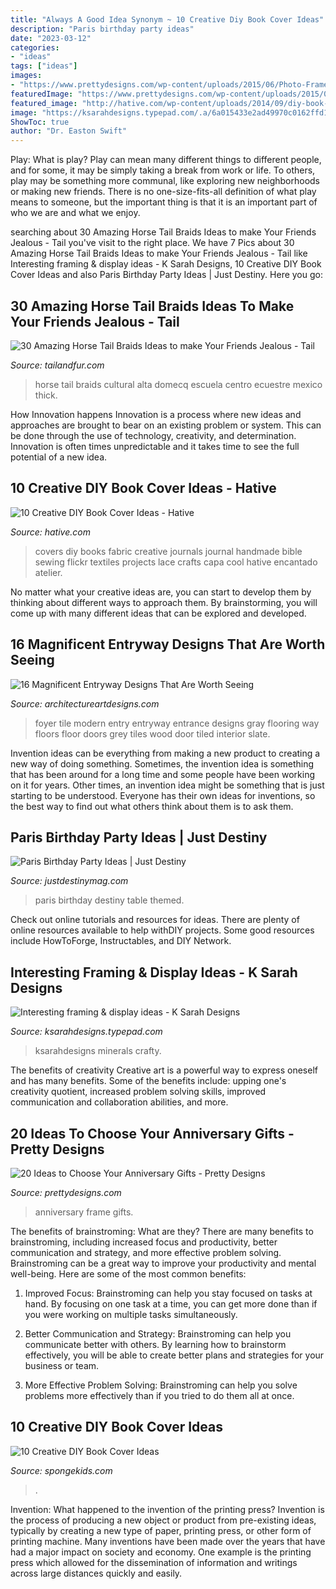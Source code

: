 ```yaml
---
title: "Always A Good Idea Synonym ~ 10 Creative Diy Book Cover Ideas"
description: "Paris birthday party ideas"
date: "2023-03-12"
categories:
- "ideas"
tags: ["ideas"]
images:
- "https://www.prettydesigns.com/wp-content/uploads/2015/06/Photo-Frame.jpg"
featuredImage: "https://www.prettydesigns.com/wp-content/uploads/2015/06/Photo-Frame.jpg"
featured_image: "http://hative.com/wp-content/uploads/2014/09/diy-book-cover-ideas/8-cute-book-covers-for-girls.jpg"
image: "https://ksarahdesigns.typepad.com/.a/6a015433e2ad49970c0162ffd1177a970d-600wi"
ShowToc: true
author: "Dr. Easton Swift"
---
```



Play: What is play?
Play can mean many different things to different people, and for some, it may be simply taking a break from work or life. To others, play may be something more communal, like exploring new neighborhoods or making new friends. There is no one-size-fits-all definition of what play means to someone, but the important thing is that it is an important part of who we are and what we enjoy.

	

		
searching about 30 Amazing Horse Tail Braids Ideas to make Your Friends Jealous - Tail you've visit to the right place. We have 7 Pics about 30 Amazing Horse Tail Braids Ideas to make Your Friends Jealous - Tail like Interesting framing &amp; display ideas - K Sarah Designs, 10 Creative DIY Book Cover Ideas and also Paris Birthday Party Ideas | Just Destiny. Here you go:
		
    
## 30 Amazing Horse Tail Braids Ideas To Make Your Friends Jealous - Tail

<img loading=lazy src="http://tailandfur.com/wp-content/uploads/2016/03/30-Horse-Tail-Braids-Ideas-15.jpg" onerror="this.onerror=null;this.src='https://tse4.mm.bing.net/th?id=OIP.78aEKZBo3tobh7O5vw-eawHaNx&amp;pid=15.1';" alt="30 Amazing Horse Tail Braids Ideas to make Your Friends Jealous - Tail">

_Source: tailandfur.com_

>horse tail braids cultural alta domecq escuela centro ecuestre mexico thick. 

	

How Innovation happens
Innovation is a process where new ideas and approaches are brought to bear on an existing problem or system. This can be done through the use of technology, creativity, and determination. Innovation is often times unpredictable and it takes time to see the full potential of a new idea.

    
## 10 Creative DIY Book Cover Ideas - Hative

<img loading=lazy src="http://hative.com/wp-content/uploads/2014/09/diy-book-cover-ideas/8-cute-book-covers-for-girls.jpg" onerror="this.onerror=null;this.src='https://tse2.mm.bing.net/th?id=OIP.bBygi3Keh8mPW5Fc2Dv8rwHaJ4&amp;pid=15.1';" alt="10 Creative DIY Book Cover Ideas - Hative">

_Source: hative.com_

>covers diy books fabric creative journals journal handmade bible sewing flickr textiles projects lace crafts capa cool hative encantado atelier. 

	

No matter what your creative ideas are, you can start to develop them by thinking about different ways to approach them. By brainstorming, you will come up with many different ideas that can be explored and developed.

    
## 16 Magnificent Entryway Designs That Are Worth Seeing

<img loading=lazy src="https://www.architectureartdesigns.com/wp-content/uploads/2017/02/13-1.jpg" onerror="this.onerror=null;this.src='https://tse2.mm.bing.net/th?id=OIP.g-fKwhyQ0i6ivzigbrhnLgHaJm&amp;pid=15.1';" alt="16 Magnificent Entryway Designs That Are Worth Seeing">

_Source: architectureartdesigns.com_

>foyer tile modern entry entryway entrance designs gray flooring way floors floor doors grey tiles wood door tiled interior slate. 

	

Invention ideas can be everything from making a new product to creating a new way of doing something. Sometimes, the invention idea is something that has been around for a long time and some people have been working on it for years. Other times, an invention idea might be something that is just starting to be understood. Everyone has their own ideas for inventions, so the best way to find out what others think about them is to ask them.

    
## Paris Birthday Party Ideas | Just Destiny

<img loading=lazy src="http://justdestinymag.com/wp-content/uploads/2015/03/Paris-Birthday-Party-Just-Destiny-Mag.jpg" onerror="this.onerror=null;this.src='https://tse1.mm.bing.net/th?id=OIP.pqgLRZXBjrgBLRnEOrSW8QHaKl&amp;pid=15.1';" alt="Paris Birthday Party Ideas | Just Destiny">

_Source: justdestinymag.com_

>paris birthday destiny table themed. 

	

Check out online tutorials and resources for ideas. There are plenty of online resources available to help withDIY projects. Some good resources include HowToForge, Instructables, and DIY Network. 

    
## Interesting Framing &amp; Display Ideas - K Sarah Designs

<img loading=lazy src="https://ksarahdesigns.typepad.com/.a/6a015433e2ad49970c0162ffd1177a970d-600wi" onerror="this.onerror=null;this.src='https://tse4.mm.bing.net/th?id=OIP.GFAO9exsLk02PFh7XiR8wAHaLG&amp;pid=15.1';" alt="Interesting framing &amp; display ideas - K Sarah Designs">

_Source: ksarahdesigns.typepad.com_

>ksarahdesigns minerals crafty. 

	

The benefits of creativity
Creative art is a powerful way to express oneself and has many benefits. Some of the benefits include: upping one's creativity quotient, increased problem solving skills, improved communication and collaboration abilities, and more.

    
## 20 Ideas To Choose Your Anniversary Gifts - Pretty Designs

<img loading=lazy src="https://www.prettydesigns.com/wp-content/uploads/2015/06/Photo-Frame.jpg" onerror="this.onerror=null;this.src='https://tse2.mm.bing.net/th?id=OIP.Q4T0GwM3vH_PCg8azBS8eQHaJ3&amp;pid=15.1';" alt="20 Ideas to Choose Your Anniversary Gifts - Pretty Designs">

_Source: prettydesigns.com_

>anniversary frame gifts. 

	

The benefits of brainstroming: What are they?
There are many benefits to brainstroming, including increased focus and productivity, better communication and strategy, and more effective problem solving. Brainstroming can be a great way to improve your productivity and mental well-being. Here are some of the most common benefits: 
1. Improved Focus: Brainstroming can help you stay focused on tasks at hand. By focusing on one task at a time, you can get more done than if you were working on multiple tasks simultaneously. 

2. Better Communication and Strategy: Brainstroming can help you communicate better with others. By learning how to brainstorm effectively, you will be able to create better plans and strategies for your business or team. 

3. More Effective Problem Solving: Brainstroming can help you solve problems more effectively than if you tried to do them all at once.

    
## 10 Creative DIY Book Cover Ideas

<img loading=lazy src="https://spongekids.com/wp-content/uploads/2014/09/diy-book-cover-ideas/4-old-books-make-great-journals.jpg" onerror="this.onerror=null;this.src='https://tse2.mm.bing.net/th?id=OIP.eWOE_esJZnOiewwDMmULugHaJ4&amp;pid=15.1';" alt="10 Creative DIY Book Cover Ideas">

_Source: spongekids.com_

>. 

	

Invention: What happened to the invention of the printing press?
Invention is the process of producing a new object or product from pre-existing ideas, typically by creating a new type of paper, printing press, or other form of printing machine. Many inventions have been made over the years that have had a major impact on society and economy. One example is the printing press which allowed for the dissemination of information and writings across large distances quickly and easily.

